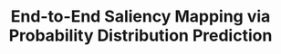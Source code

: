---
title: "End-to-End Saliency Mapping via Probability Distribution Prediction"
year: 2016
pdf_url: "http://www.cv-foundation.org/openaccess/content_cvpr_2016/papers/Jetley_End-To-End_Saliency_Mapping_CVPR_2016_paper.pdf"
category: "vision"
author_list: "Saumya Jetley, Naila Murray, Eleonora Vig"
grant: "MURI"
pub_in: "IEEE International Conference on Computer Vision and Pattern Recognition (CVPR)"
---